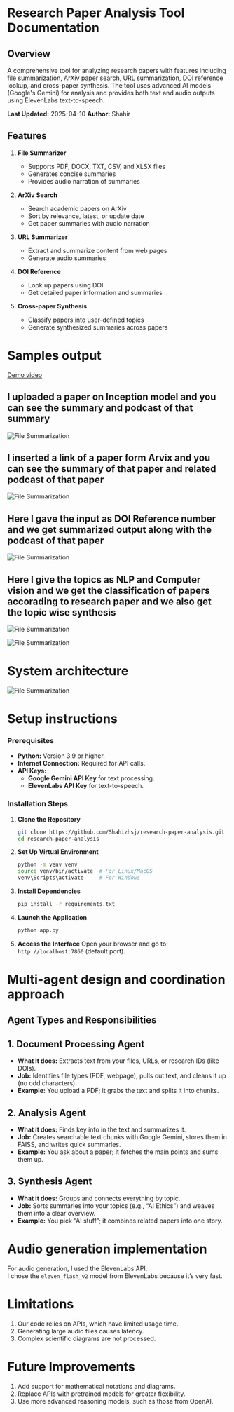 # Research Paper Analysis Tool Documentation

## Overview
A comprehensive tool for analyzing research papers with features including file summarization, ArXiv paper search, URL summarization, DOI reference lookup, and cross-paper synthesis. The tool uses advanced AI models (Google's Gemini) for analysis and provides both text and audio outputs using ElevenLabs text-to-speech.

**Last Updated:** 2025-04-10
**Author:** Shahir

## Features

1. **File Summarizer**
   - Supports PDF, DOCX, TXT, CSV, and XLSX files
   - Generates concise summaries
   - Provides audio narration of summaries

2. **ArXiv Search**
   - Search academic papers on ArXiv
   - Sort by relevance, latest, or update date
   - Get paper summaries with audio narration

3. **URL Summarizer**
   - Extract and summarize content from web pages
   - Generate audio summaries

4. **DOI Reference**
   - Look up papers using DOI
   - Get detailed paper information and summaries

5. **Cross-paper Synthesis**
   - Classify papers into user-defined topics
   - Generate synthesized summaries across papers

# Samples output

[Demo video](https://drive.google.com/file/d/1kgDjLkuWk2rHC7siZbaQ8DB-dYHRFpUf/view?usp=sharing)

## I uploaded a paper on Inception model and you can see the summary and podcast of that summary

![File Summarization](https://github.com/Shahizhsj/vahan_assignment/blob/8ef22471733e8627a30ae9787943ddb3dbd19cdd/Screenshot%20(199).png)


## I inserted a link of a paper form Arvix and you can see the summary of that paper and related podcast of that paper

![File Summarization](https://github.com/Shahizhsj/vahan_assignment/blob/8ef22471733e8627a30ae9787943ddb3dbd19cdd/Screenshot%20(200).png)


## Here I gave the input as DOI Reference number and we get summarized output along with the podcast of that paper

![File Summarization](https://github.com/Shahizhsj/vahan_assignment/blob/8ef22471733e8627a30ae9787943ddb3dbd19cdd/Screenshot%20(201).png)

## Here I give the topics as NLP and Computer vision and we get the classification of papers accorading to research paper and we also get the topic wise synthesis

![File Summarization](https://github.com/Shahizhsj/vahan_assignment/blob/8ef22471733e8627a30ae9787943ddb3dbd19cdd/Screenshot%20(202).png)

![File Summarization](https://github.com/Shahizhsj/vahan_assignment/blob/8ef22471733e8627a30ae9787943ddb3dbd19cdd/Screenshot%20(203).png)


# System architecture

![File Summarization](https://github.com/Shahizhsj/vahan_assignment/blob/48951cddcf39f3d3acc2bcd4dafb51b421f6b7e1/workflow.png)

# Setup instructions

### Prerequisites
- **Python:** Version 3.9 or higher.
- **Internet Connection:** Required for API calls.
- **API Keys:**  
  - **Google Gemini API Key** for text processing.
  - **ElevenLabs API Key** for text-to-speech.
### Installation Steps

1. **Clone the Repository**
   ```bash
   git clone https://github.com/Shahizhsj/research-paper-analysis.git
   cd research-paper-analysis
   ```

2. **Set Up Virtual Environment**
   ```bash
   python -m venv venv
   source venv/bin/activate  # For Linux/MacOS
   venv\Scripts\activate     # For Windows
   ```

3. **Install Dependencies**
   ```bash
   pip install -r requirements.txt
   ```

5. **Launch the Application**
   ```bash
   python app.py
   ```

6. **Access the Interface**
   Open your browser and go to:  
   `http://localhost:7860` (default port).

# Multi-agent design and coordination approach

## Agent Types and Responsibilities

## 1. Document Processing Agent
- **What it does:** Extracts text from your files, URLs, or research IDs (like DOIs).  
- **Job:** Identifies file types (PDF, webpage), pulls out text, and cleans it up (no odd characters).  
- **Example:** You upload a PDF; it grabs the text and splits it into chunks.

## 2. Analysis Agent
- **What it does:** Finds key info in the text and summarizes it.  
- **Job:** Creates searchable text chunks with Google Gemini, stores them in FAISS, and writes quick summaries.  
- **Example:** You ask about a paper; it fetches the main points and sums them up.

## 3. Synthesis Agent
- **What it does:** Groups and connects everything by topic.  
- **Job:** Sorts summaries into your topics (e.g., “AI Ethics”) and weaves them into a clear overview.  
- **Example:** You pick “AI stuff”; it combines related papers into one story.

# Audio generation implementation
For audio generation, I used the ElevenLabs API.  
I chose the `eleven_flash_v2` model from ElevenLabs because it’s very fast.

# Limitations
1. Our code relies on APIs, which have limited usage time.
2. Generating large audio files causes latency.
3. Complex scientific diagrams are not processed.

# Future Improvements
1. Add support for mathematical notations and diagrams.
2. Replace APIs with pretrained models for greater flexibility.
3. Use more advanced reasoning models, such as those from OpenAI.

